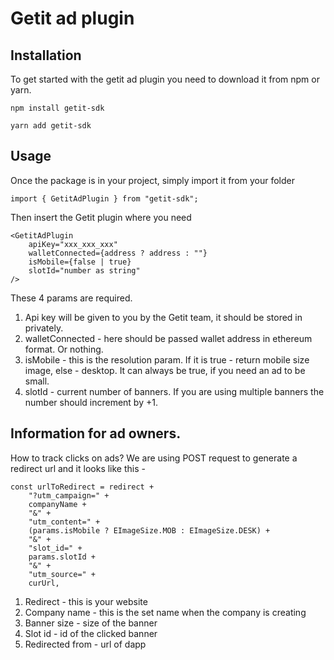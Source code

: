# **Getit ad plugin**

## Installation

To get started with the getit ad plugin you need to download it from npm or yarn.

```
npm install getit-sdk
```

```
yarn add getit-sdk
```

## Usage

Once the package is in your project, simply import it from your folder

```
import { GetitAdPlugin } from "getit-sdk";
```

Then insert the Getit plugin where you need

```
<GetitAdPlugin
    apiKey="xxx_xxx_xxx"
    walletConnected={address ? address : ""}
    isMobile={false | true}
    slotId="number as string"
/>
```

These 4 params are required.

1. Api key will be given to you by the Getit team, it should be stored in privately.
2. walletConnected - here should be passed wallet address in ethereum format. Or nothing.
3. isMobile - this is the resolution param. If it is true - return mobile size image, else - desktop. It can always be true, if you need an ad to be small.
4. slotId - current number of banners. If you are using multiple banners the number should increment by +1.

## Information for ad owners.

How to track clicks on ads? We are using POST request to generate a redirect url and it looks like this -

```
const urlToRedirect = redirect +
    "?utm_campaign=" +
    companyName +
    "&" +
    "utm_content=" +
    (params.isMobile ? EImageSize.MOB : EImageSize.DESK) +
    "&" +
    "slot_id=" +
    params.slotId +
    "&" +
    "utm_source=" +
    curUrl,
```

1. Redirect - this is your website
2. Company name - this is the set name when the company is creating 
3. Banner size - size of the banner 
4. Slot id - id of the clicked banner 
5. Redirected from - url of dapp 
